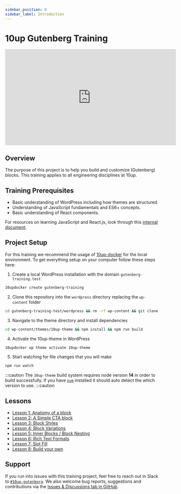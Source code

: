 ```yaml
---
sidebar_position: 0
sidebar_label: Introduction
---
```


# 10up Gutenberg Training

<iframe width="560" height="315" src="https://www.youtube.com/embed/UjaheV-jY00" title="YouTube video player" frameBorder="0" allow="accelerometer; autoplay; clipboard-write; encrypted-media; gyroscope; picture-in-picture; fullscreen" allowFullScreen></iframe>

## Overview

The purpose of this project is to help you build and customize (Gutenberg) blocks. This training applies to all engineering disciplines at 10up.

## Training Prerequisites

* Basic understanding of WordPress including how themes are structured.
* Understanding of JavaScript fundamentals and ES6+ concepts.
* Basic understanding of React components.

For resources on learning JavaScript and React.js, look through this [internal document](https://internal.10up.com/docs/javascript-tutorials/).

## Project Setup

For this training we recommend the usage of [10up-docker](https://github.com/10up/wp-local-docker-v2) for the local environment. To get everything setup on your computer follow these steps here:

1. Create a local WordPress installation with the domain `gutenberg-training.test`

```bash
10updocker create gutenberg-training
```

2. Clone this repository into the `wordpress` directory replacing the `wp-content` folder

```bash
cd gutenberg-training-test/wordpress && rm -rf wp-content && git clone git@gitlab.10up.com:exercises/gutenberg-lessons.git wp-content
```

3. Navigate to the theme directory and install dependencies

```bash
cd wp-content/themes/10up-theme && npm install && npm run build
```

4. Activate the 10up-theme in WordPress

```bash
10updocker wp theme activate 10up-theme
```

5. Start watching for file changes that you will make

```bash
npm run watch
```

:::caution
The `10up-theme` build system requires node version **14** in order to build successfully. If you have [`nvm`](https://github.com/nvm-sh/nvm) installed it should auto detect the which version to use.
:::caution

## Lessons

* [Lesson 1: Anatomy of a block](./01-overview.md)
* [Lesson 2: A Simple CTA block](./02-cta-lesson.md)
* [Lesson 3: Block Styles](./03-styles.md)
* [Lesson 4: Block Variations](./04-variations.md)
* [Lesson 5: Inner Blocks / Block Nesting](./05-inner-blocks.md)
* [Lesson 6: Rich Text Formats](./06-rich-text-formats.md)
* [Lesson 7: Slot Fill](./07-slot-fill.md)
* [Lesson 8: Build your own](./08-build-your-own.md)

## Support

If you run into issues with this training project, feel free to reach out in Slack to [`#10up-gutenberg`](https://10up.slack.com/archives/C8Z3WMN1K). We also welcome bug reports, suggestions and contributions via the [Issues & Discussions tab in GitHub](https://github.com/10up/gutenberg-best-practices/issues).
